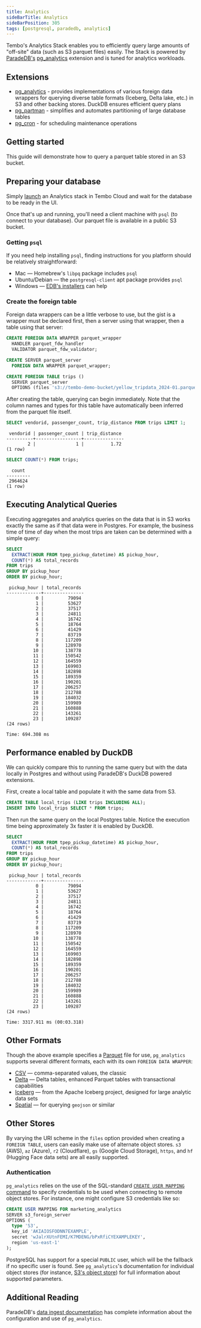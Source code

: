 ```yaml
---
title: Analytics
sideBarTitle: Analytics
sideBarPosition: 305
tags: [postgresql, paradedb, analytics]
---
```


Tembo's Analytics Stack enables you to efficiently query large amounts of "off-site" data (such as S3 parquet files) easily.
 The Stack is powered by [ParadeDB's](https://github.com/paradedb/paradedb) [pg_analytics](https://github.com/paradedb/paradedb/tree/dev/pg_analytics) extension and is tuned for analytics workloads.

## Extensions

- [pg_analytics](https://github.com/paradedb/paradedb/tree/dev/pg_analytics) - provides implementations of various foreign data wrappers for querying diverse table formats (Iceberg, Delta lake, etc.) in S3 and other backing stores. DuckDB ensures efficient query plans
- [pg_partman](https://pgt.dev/extensions/pg_partman) - simplifies and automates partitioning of large database tables
- [pg_cron](https://pgt.dev/extensions/pg_cron) - for scheduling maintenance operations

## Getting started

This guide will demonstrate how to query a parquet table stored in an S3 bucket.

## Preparing your database

Simply [launch](https://tembo.io/docs/product/cloud/configuration-and-management/create-instance) an Analytics stack in Tembo Cloud and wait for the database to be ready in the UI.

Once that's up and running, you'll need a client machine with `psql` (to connect to your database). Our parquet file is available in a public S3 bucket.

### Getting `psql`

If you need help installing `psql`, finding instructions for you platform should be relatively straightforward:

  * Mac — Homebrew's `libpq` package includes `psql`
  * Ubuntu/Debian — the `postgresql-client` apt package provides `psql`
  * Windows — [EDB's installers](https://www.postgresql.org/download/windows/) can help

### Create the foreign table

Foreign data wrappers can be a little verbose to use, but the gist is a wrapper must be declared first, then a server using that wrapper, then a table using that server:

```sql
CREATE FOREIGN DATA WRAPPER parquet_wrapper
  HANDLER parquet_fdw_handler
  VALIDATOR parquet_fdw_validator;

CREATE SERVER parquet_server
  FOREIGN DATA WRAPPER parquet_wrapper;

CREATE FOREIGN TABLE trips ()
  SERVER parquet_server
  OPTIONS (files 's3://tembo-demo-bucket/yellow_tripdata_2024-01.parquet');
```

After creating the table, querying can begin immediately. Note that the column names and types for this table have automatically been inferred from the parquet file itself.

```sql
SELECT vendorid, passenger_count, trip_distance FROM trips LIMIT 1;
```

```plaintext
 vendorid | passenger_count | trip_distance 
----------+-----------------+---------------
        2 |               1 |          1.72
(1 row)
```

```sql
SELECT COUNT(*) FROM trips;
```

```plaintext
  count  
---------
 2964624
(1 row)
```

## Executing Analytical Queries

Executing aggregates and analytics queries on the data that is in S3 works exactly the same as if that data were in Postgres.
 For example, the business time of time of day when the most trips are taken can be determined with a simple query:

```sql
SELECT 
  EXTRACT(HOUR FROM tpep_pickup_datetime) AS pickup_hour,
  COUNT(*) AS total_records
FROM trips
GROUP BY pickup_hour
ORDER BY pickup_hour;
```

```timing
 pickup_hour | total_records 
-------------+---------------
           0 |         79094
           1 |         53627
           2 |         37517
           3 |         24811
           4 |         16742
           5 |         18764
           6 |         41429
           7 |         83719
           8 |        117209
           9 |        128970
          10 |        138778
          11 |        150542
          12 |        164559
          13 |        169903
          14 |        182898
          15 |        189359
          16 |        190201
          17 |        206257
          18 |        212788
          19 |        184032
          20 |        159989
          21 |        160888
          22 |        143261
          23 |        109287
(24 rows)

Time: 694.308 ms
```

## Performance enabled by DuckDB

We can quickly compare this to running the same query but with the data locally in Postgres and without using ParadeDB's DuckDB powered extensions.

First, create a local table and populate it with the same data from S3.

```sql
CREATE TABLE local_trips (LIKE trips INCLUDING ALL);
INSERT INTO local_trips SELECT * FROM trips;
```

Then run the same query on the local Postgres table.
 Notice the execution time being approximately 3x faster it is enabled by DuckDB.

```sql
SELECT 
  EXTRACT(HOUR FROM tpep_pickup_datetime) AS pickup_hour,
  COUNT(*) AS total_records
FROM trips
GROUP BY pickup_hour
ORDER BY pickup_hour;
```

```plaintext
 pickup_hour | total_records 
-------------+---------------
           0 |         79094
           1 |         53627
           2 |         37517
           3 |         24811
           4 |         16742
           5 |         18764
           6 |         41429
           7 |         83719
           8 |        117209
           9 |        128970
          10 |        138778
          11 |        150542
          12 |        164559
          13 |        169903
          14 |        182898
          15 |        189359
          16 |        190201
          17 |        206257
          18 |        212788
          19 |        184032
          20 |        159989
          21 |        160888
          22 |        143261
          23 |        109287
(24 rows)

Time: 3317.911 ms (00:03.318)
```

## Other Formats

Though the above example specifies a [Parquet](https://docs.paradedb.com/ingest/import/parquet) file for use, `pg_analytics` supports several different formats, each with its own `FOREIGN DATA WRAPPER`:

- [CSV](https://docs.paradedb.com/ingest/import/csv) — comma-separated values, the classic
- [Delta](https://docs.paradedb.com/ingest/import/delta) — Delta tables, enhanced Parquet tables with transactional capabilities
- [Iceberg](https://docs.paradedb.com/ingest/import/iceberg) — from the Apache Iceberg project, designed for large analytic data sets
- [Spatial](https://docs.paradedb.com/ingest/import/spatial) — for querying `geojson` or similar

## Other Stores

By varying the URI scheme in the `files` option provided when creating a `FOREIGN TABLE`, users can easily make use of alternate object stores. `s3` (AWS), `az` (Azure), `r2` (Cloudflare), `gs` (Google Cloud Storage), `https`, and `hf` (Hugging Face data sets) are all easily supported.

### Authentication

`pg_analytics` relies on the use of the SQL-standard [`CREATE USER MAPPING` command](https://www.postgresql.org/docs/current/sql-createusermapping.html) to specify credentials to be used when connecting to remote object stores. For instance, one might configure S3 credentials like so:

```sql
CREATE USER MAPPING FOR marketing_analytics
SERVER s3_foreign_server
OPTIONS (
  type 'S3',
  key_id 'AKIAIOSFODNN7EXAMPLE',
  secret 'wJalrXUtnFEMI/K7MDENG/bPxRfiCYEXAMPLEKEY',
  region 'us-east-1'
);
```

PostgreSQL has support for a special `PUBLIC` user, which will be the fallback if no specific user is found. See `pg_analytics`'s documentation for individual object stores (for instance, [S3's object store](https://docs.paradedb.com/ingest/object_stores/s3)) for full information about supported parameters.

## Additional Reading

ParadeDB's [data ingest documentation](https://docs.paradedb.com/ingest/quickstart) has complete information about the configuration and use of `pg_analytics`.
